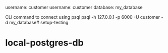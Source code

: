 username: customer
username: customer
database: my_database


CLI command to connect using psql
psql -h 127.0.0.1 -p 6000 -U customer -d my_database# setup-testing
# local-postgres-db
